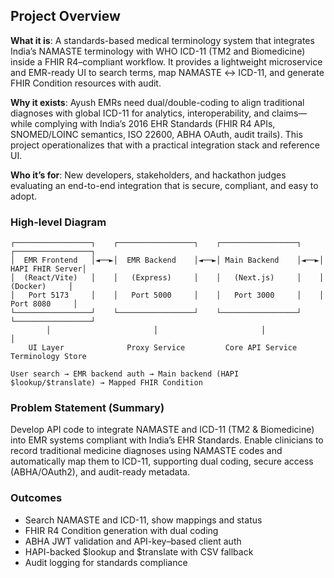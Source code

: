 ## Project Overview

**What it is**: A standards-based medical terminology system that integrates India’s NAMASTE terminology with WHO ICD-11 (TM2 and Biomedicine) inside a FHIR R4–compliant workflow. It provides a lightweight microservice and EMR-ready UI to search terms, map NAMASTE ↔ ICD-11, and generate FHIR Condition resources with audit.

**Why it exists**: Ayush EMRs need dual/double-coding to align traditional diagnoses with global ICD-11 for analytics, interoperability, and claims—while complying with India’s 2016 EHR Standards (FHIR R4 APIs, SNOMED/LOINC semantics, ISO 22600, ABHA OAuth, audit trails). This project operationalizes that with a practical integration stack and reference UI.

**Who it’s for**: New developers, stakeholders, and hackathon judges evaluating an end-to-end integration that is secure, compliant, and easy to adopt.

### High-level Diagram
```
┌─────────────────┐    ┌─────────────────┐    ┌─────────────────┐    ┌─────────────────┐
│  EMR Frontend   │◄──►│  EMR Backend    │◄──►│ Main Backend    │◄──►│ HAPI FHIR Server│
│  (React/Vite)   │    │   (Express)     │    │   (Next.js)     │    │    (Docker)     │
│   Port 5173     │    │   Port 5000     │    │   Port 3000     │    │   Port 8080     │
└─────────────────┘    └─────────────────┘    └─────────────────┘    └─────────────────┘
        │                       │                       │                       │
    UI Layer              Proxy Service         Core API Service        Terminology Store

User search → EMR backend auth → Main backend (HAPI $lookup/$translate) → Mapped FHIR Condition
```

### Problem Statement (Summary)
Develop API code to integrate NAMASTE and ICD-11 (TM2 & Biomedicine) into EMR systems compliant with India’s EHR Standards. Enable clinicians to record traditional medicine diagnoses using NAMASTE codes and automatically map them to ICD-11, supporting dual coding, secure access (ABHA/OAuth2), and audit-ready metadata.

### Outcomes
- Search NAMASTE and ICD-11, show mappings and status
- FHIR R4 Condition generation with dual coding
- ABHA JWT validation and API-key–based client auth
- HAPI-backed $lookup and $translate with CSV fallback
- Audit logging for standards compliance


